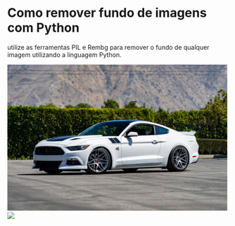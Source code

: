 # Como remover fundo de imagens com Python
 utilize as ferramentas PIL e Rembg para remover o fundo de qualquer imagem utilizando a linguagem Python.

<p float="left">

 <img src="https://github.com/claysfx/remove_background/blob/main/Curva-Concepts-C300-Staggered-Ford-Mustang-Wheels-1.jpg" width="500" />

 <img src="https://user-images.githubusercontent.com/105131652/186226781-c57b7eca-b9b8-44fd-9439-05f1383bd079.jpg" width="200" /> 

</p>
